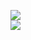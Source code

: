 [![](https://img.shields.io/badge/Made%20With-Github%20Spray-lightgrey.svg?style=for-the-badge&logo=github)](https://github.com/Annihil/github-spray#2341)  
[![](https://i.imgur.com/2DrTn0Z.gif)](https://github.com/Annihil/github-spray)